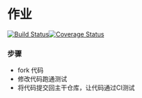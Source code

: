 # 作业  
[![Build Status](https://travis-ci.org/eatingmiao/homework1.svg?branch=eating-result)](https://travis-ci.org/eatingmiao/homework1)[![Coverage Status](https://coveralls.io/repos/github/eatingmiao/homework1/badge.svg?branch=master)](https://coveralls.io/github/eatingmiao/homework1?branch=eating-result)
### 步骤

* fork 代码
* 修改代码跑通测试
* 将代码提交回主干仓库，让代码通过CI测试